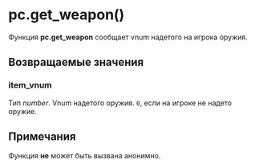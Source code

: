 # pc.get_weapon()
Функция **pc.get_weapon** сообщает vnum надетого на игрока оружия.

## Возвращаемые значения
### item_vnum
Тип *number*. Vnum надетого оружия. `0`, если на игроке не надето оружие.

## Примечания
Функция **не** может быть вызвана анонимно.